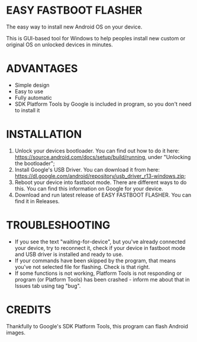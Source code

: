 # EASY FASTBOOT FLASHER
The easy way to install new Android OS on your device.

This is GUI-based tool for Windows to help peoples install new custom or original OS on unlocked devices in minutes.

# ADVANTAGES
- Simple design
- Easy to use
- Fully automatic
- SDK Platform Tools by Google is included in program, so you don't need to install it

# INSTALLATION
1. Unlock your devices bootloader. You can find out how to do it here: https://source.android.com/docs/setup/build/running, under "Unlocking the bootloader";
2. Install Google's USB Driver. You can download it from here: https://dl.google.com/android/repository/usb_driver_r13-windows.zip;
3. Reboot your device into fastboot mode. There are different ways to do this. You can find this information on Google for your device.
4. Download and run latest release of EASY FASTBOOT FLASHER. You can find it in Releases.
# TROUBLESHOOTING
- If you see the text "waiting-for-device", but you've already connected your device, try to reconnect it, check if your device in fastboot mode and USB driver is installed and ready to use.
- If your commands have been skipped by the program, that means you've not selected file for flashing. Check is that right.
- If some functions is not working, Platform Tools is not responding or program (or Platform Tools) has been crashed - inform me about that in Issues tab using tag "bug". 

# CREDITS
Thankfully to Google's SDK Platform Tools, this program can flash Android images.
